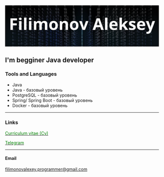 ![Header](https://github.com/Filini97/Filini97/blob/main/profile/profile/assets/header.png)

## I'm begginer Java developer


### Tools and Languages

* Java
* Java - базовый уровень
* PostgreSQL - базовый уровень
* Spring/ Spring Boot - базовый уровень
* Docker - базовый уровень

___

### Links

[<span style="color:green;">Curriculum vitae (Cv)](https://drive.google.com/file/d/1p25ZgNxWBIrh9BYqWf8MFmHJil94WptV/view?usp=sharing)   

[<span style="color:green;">Telegram](https://t.me/Alexey_filini)

___

#### Email

filimonovalexey.programmer@gmail.com

